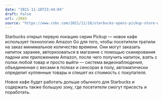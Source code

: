 ```yaml
---
date: "2021-11-18T23:44:04"
draft: False
url: /2693
source: "https://www.cnbc.com/2021/11/18/starbucks-opens-pickup-store-with-amazon-go-technology-in-manhattan.html"
---
```


Starbucks открыл первую локацию серии Pickup — новое кафе использует технологию Amazon Go для того, чтобы посетители тратили на заказ минимальное количество времени. Они могут заказать напиток заранее, авторизоваться в магазине с помощью сканирования ладони или приложением Amazon, после чего получить напиток, взять с полки любой товар и просто выйти — система видеонаблюдения, объединенная с весами в полках и сенсорах в полу, автоматически определит купленные товары и спишет их стоимость с покупателя.

Новое кафе будет работать дольше обычного для Starbucks и содержать также большую зону, где посетители смогут присесть и поработать.
